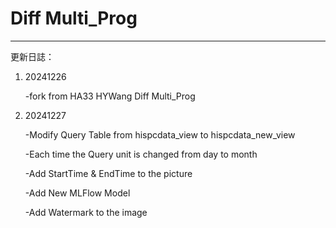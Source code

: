 # Diff Multi_Prog

---

更新日誌：

1. 20241226 

	-fork from HA33 HYWang Diff Multi_Prog

2. 20241227 

	-Modify Query Table from hispcdata_view to hispcdata_new_view

	-Each time the Query unit is changed from day to month

	-Add StartTime & EndTime to the picture

	-Add New MLFlow Model

	-Add Watermark to the image